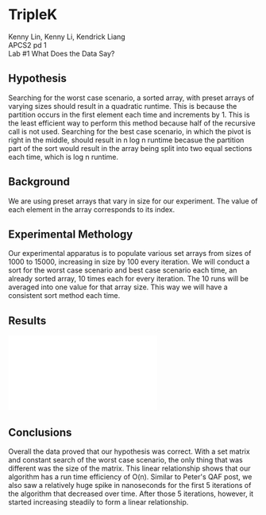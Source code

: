 # TripleK

Kenny Lin, Kenny Li, Kendrick Liang  
APCS2 pd 1  
Lab #1 What Does the Data Say?  

## Hypothesis
Searching for the worst case scenario, a sorted array, with preset arrays of varying sizes should result in a quadratic runtime. This is because the partition
occurs in the first element each time and increments by 1. This is the least efficient way to perform this method because half of the recursive call is not
used. Searching for the best case scenario, in which the pivot is right in the middle, should result in n log n runtime becasue the partition part of the sort would result in the array being split into two equal sections each time, which is log n runtime.

## Background 
We are using preset arrays that vary in size for our experiment. The value of each element in the array corresponds to its index.

## Experimental Methology
Our experimental apparatus is to populate various set arrays from sizes of 1000 to 15000, increasing in size by 100 every iteration. We will conduct a sort for the worst case scenario and best case scenario each time, an already sorted array, 10 times each for every iteration. The 10 runs will be averaged into one value for that array size. This way we will have a consistent sort method each time. 

## Results 
![Data](data.pdf)  

## Conclusions 
Overall the data proved that our hypothesis was correct. With a set matrix and constant search of the worst case scenario, the only thing that was different was the size of the matrix. This linear relationship shows that our algorithm has a run time efficiency of O(n). Similar to Peter's QAF post, we also saw a relatively huge spike in nanoseconds for the first 5 iterations of the algorithm that decreased over time. After those 5 iterations, however, it started increasing steadily to form a linear relationship.
